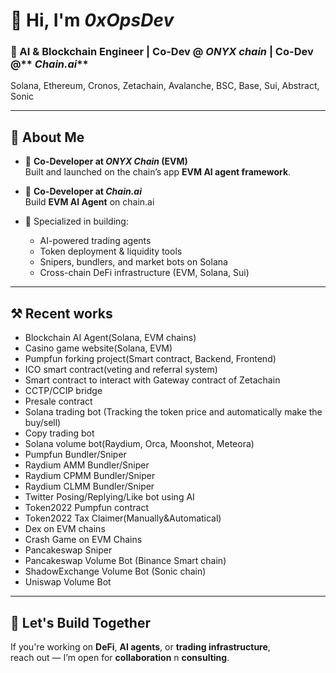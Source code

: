 # 👋 Hi, I'm _0xOpsDev_

### 🧠 AI & Blockchain Engineer | Co-Dev @ **_ONYX chain_** | Co-Dev @** _Chain.ai_**  
Solana, Ethereum, Cronos, Zetachain, Avalanche, BSC, Base, Sui, Abstract, Sonic

---

## 🚀 About Me

- 🧩 **Co-Developer at _ONYX Chain_ (EVM)**  
  Built and launched on the chain’s app **EVM AI agent framework**.

- 🤝 **Co-Developer at _Chain.ai_**  
  Build **EVM AI Agent** on chain.ai

- 🧠 Specialized in building:
  - AI-powered trading agents  
  - Token deployment & liquidity tools  
  - Snipers, bundlers, and market bots on Solana
  - Cross-chain DeFi infrastructure (EVM, Solana, Sui)

---

## ⚒️ Recent works
- Blockchain AI Agent(Solana, EVM chains)
- Casino game website(Solana, EVM)
- Pumpfun forking project(Smart contract, Backend, Frontend)
- ICO smart contract(veting and referral system)
- Smart contract to interact with Gateway contract of Zetachain
- CCTP/CCIP bridge
- Presale contract
- Solana trading bot (Tracking the token price and automatically make the buy/sell)
- Copy trading bot
- Solana volume bot(Raydium, Orca, Moonshot, Meteora)
- Pumpfun Bundler/Sniper
- Raydium AMM Bundler/Sniper
- Raydium CPMM Bundler/Sniper
- Raydium CLMM Bundler/Sniper
- Twitter Posing/Replying/Like bot using AI
- Token2022 Pumpfun contract
- Token2022 Tax Claimer(Manually&Automatical)
- Dex on EVM chains
- Crash Game on EVM Chains
- Pancakeswap Sniper
- Pancakeswap Volume Bot (Binance Smart chain)
- ShadowExchange Volume Bot (Sonic chain)
- Uniswap Volume Bot

---

## 🤝 Let's Build Together

If you're working on **DeFi**, **AI agents**, or **trading infrastructure**,  
reach out — I’m open for **collaboration** n **consulting**.

